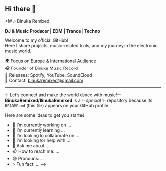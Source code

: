 ## Hi there 👋

<!# 🎶 Binuka Remixed  

**DJ & Music Producer | EDM | Trance | Techno**  

Welcome to my official GitHub!  
Here I share projects, music-related tools, and my journey in the electronic music world.  

🌍 Focus on Europe & International Audience  
🎧 Founder of Binuka Music Record  
📀 Releases: Spotify, YouTube, SoundCloud  
📩 Contact: binukaremixed@gmail.com  

---
✨ Let’s connect and make the world dance with music!--
**BinukaRemixed/BinukaRemixed** is a ✨ _special_ ✨ repository because its `README.md` (this file) appears on your GitHub profile.

Here are some ideas to get you started:

- 🔭 I’m currently working on ...
- 🌱 I’m currently learning ...
- 👯 I’m looking to collaborate on ...
- 🤔 I’m looking for help with ...
- 💬 Ask me about ...
- 📫 How to reach me: ...
- 😄 Pronouns: ...
- ⚡ Fun fact: ...
-->
